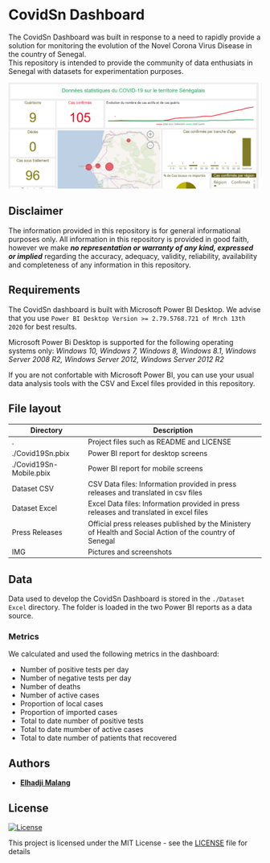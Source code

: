 # CovidSn Dashboard

The CovidSn Dashboard was built in response to a need to rapidly provide a solution for monitoring the evolution of the Novel Corona Virus Disease in the country of Senegal.  
This repository is intended to provide the community of data enthusiats in Senegal with datasets for experimentation purposes.  

![Screenshot of the desktop report](./IMG/DesktopReport_1.png)

## Disclaimer 
The information provided in this repository is for general informational purposes only. All information in this repository is provided in good faith, however we make ***no representation or warranty of any kind, expressed or implied*** regarding the accuracy, adequacy, validity, reliability, availability and completeness of any information in this repository.

## Requirements
The CovidSn dashboard is built with Microsoft Power BI Desktop. We advise that you use ```Power BI Desktop Version >= 2.79.5768.721 of Mrch 13th 2020``` for best results.  

Microsoft Power Bi Desktop is supported for the following operating systems only: *Windows 10, Windows 7, Windows 8, Windows 8.1, Windows Server 2008 R2, Windows Server 2012, Windows Server 2012 R2*  

If you are not confortable with Microsoft Power BI, you can use your usual data analysis tools with the CSV and Excel files provided in this repository.

## File layout
Directory                   |   Description
---                         | ---
.                           | Project files such as README and LICENSE
./Covid19Sn.pbix            | Power BI report for desktop screens
./Covid19Sn-Mobile.pbix     | Power BI report for mobile screens
Dataset CSV                 | CSV Data files: Information provided in press releases and translated in csv files
Dataset Excel               | Excel Data files: Information provided in press releases and translated in excel files
Press Releases              | Official press releases published by the Ministery of Health and Social Action of the country of Senegal
IMG                         | Pictures and screenshots

## Data
Data used to develop the CovidSn Dashboard is stored in the ```./Dataset Excel``` directory. The folder is loaded in the two Power BI reports as a data source.

### Metrics
We calculated and used the following metrics in the dashboard:
- Number of positive tests per day
- Number of negative tests per day
- Number of deaths
- Number of active cases
- Proportion of local cases
- Proportion of imported cases
- Total to date number of positive tests
- Total to date mumber of active cases
- Total to date number of patients that recovered

## Authors
* **[Elhadji Malang](https://github.com/supermalang)**

## License

[![License](http://img.shields.io/:license-mit-blue.svg?style=flat-square)](http://badges.mit-license.org)

This project is licensed under the MIT License - see the [LICENSE](./LICENSE) file for details